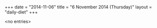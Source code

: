 +++
date = "2014-11-06"
title = "6 November 2014 (Thursday)"
layout = "daily-diet"
+++


\<no entries\>
